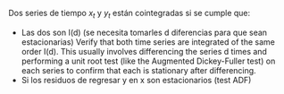 Dos series de tiempo $x_{t}$ y $y_{t}$ están cointegradas si se cumple que:
- Las dos son I(d) (se necesita tomarles d diferencias para que sean estacionarias)
		Verify that both time series are integrated of the same order I(d). This usually involves differencing the series d times and performing a unit root test (like the Augmented Dickey-Fuller test) on each series to confirm that each is stationary after differencing.
- Si los residuos de regresar y en x son estacionarios (test ADF)